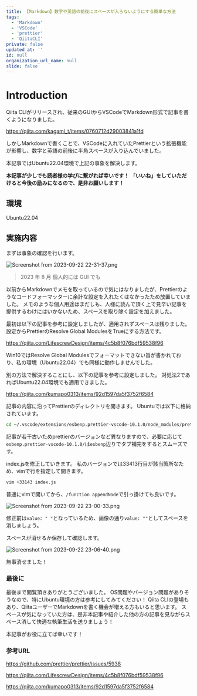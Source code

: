 ```yaml
---
title: 【Markdown】数字や英語の前後にスペースが入らないようにする簡単な方法
tags:
  - 'Markdown'
  - 'VSCode'
  - 'prettier'
  - 'QiitaCLI'
private: false
updated_at: ''
id: null
organization_url_name: null
slide: false
---
```


# Introduction

Qiita CLIがリリースされ、従来のGUIからVSCodeでMarkdown形式で記事を書くようになりました。

https://qiita.com/kagami_t/items/0760712d29003841a1fd

しかしMarkdownで書くことで、VSCodeに入れていたPrettierという拡張機能が影響し、数字と英語の前後に半角スペースが入り込んでいました。

本記事ではUbuntu22.04環境で上記の事象を解決します。

**本記事が少しでも読者様の学びに繋がれば幸いです！**
**「いいね」をしていただけると今後の励みになるので、是非お願いします！**

## 環境

Ubuntu22.04

## 実施内容

まずは事象の確認を行います。

![Screenshot from 2023-09-22 22-31-37.png](https://qiita-image-store.s3.ap-northeast-1.amazonaws.com/0/3292052/451afcd0-885a-54cc-c93d-30ee07776d84.png)

> 2023 年 8 月
> 個人的には GUI でも

以前からMarkdownでメモを取っているので気にはなりましたが、Prettierのようなコードフォーマッターに余計な設定を入れたくはなかったため放置していました。
メモのような個人用途はまだしも、人様に読んで頂く上で見辛い記事を提供するわけにはいかないため、スペースを取り除く設定を加えました。

最初は以下の記事を参考に設定しましたが、適用されずスペースは残りました。
設定からPrettierのResolve Global ModulesをTrueにする方法です。

https://qiita.com/LifescrewDesign/items/4c5b8f076bdf59538f96

Win10ではResolve Global Modulesでフォーマットできない旨が書かれており、私の環境（Ubuntu22.04）でも同様に動作しませんでした。

別の方法で解決することにし、以下の記事を参考に設定しました。
対処法2であればUbuntu22.04環境でも適用できました。

https://qiita.com/kumapo0313/items/92d1597da5f3752f6584

記事の内容に沿ってPrettierのディレクトリを開きます。
Ubuntuでは以下に格納されています。

```bash
cd ~/.vscode/extensions/esbenp.prettier-vscode-10.1.0/node_modules/prettier/
```

記事が若干古いためprettierのバージョンなど異なりますので、必要に応じて`esbenp.prettier-vscode-10.1.0/`は`esbenp`辺りでタブ補完をするとスムーズです。

index.jsを修正していきます。
私のバージョンでは33413行目が該当箇所なため、vimで行を指定して開きます。

```bash
vim +33143 index.js
```

普通にvimで開いてから、`/function appendNode`で引っ掛けても良いです。

![Screenshot from 2023-09-22 23-00-33.png](https://qiita-image-store.s3.ap-northeast-1.amazonaws.com/0/3292052/7679ff04-3c1e-ba3b-84e5-bdfa72f4145e.png)

修正前は`value: " "`となっているため、画像の通り`value: ""`としてスペースを消しましょう。

スペースが消せるか保存して確認します。

![Screenshot from 2023-09-22 23-06-40.png](https://qiita-image-store.s3.ap-northeast-1.amazonaws.com/0/3292052/1f599584-847b-59c6-9a35-354047d2de21.png)

無事消せました！

### 最後に

最後まで閲覧頂きありがとうございました。
OS問題やバージョン問題がありそうなので、特にUbuntu環境の方は参考にしてみてください！
Qiita CLIの登場もあり、QiitaユーザーでMarkdownを書く機会が増える方もいると思います。
スペースが気になっていた方は、是非本記事や紹介した他の方の記事を見ながらスペース消して快適な執筆生活を送りましょう！

本記事がお役に立てば幸いです！

### 参考URL

https://github.com/prettier/prettier/issues/5938

https://qiita.com/LifescrewDesign/items/4c5b8f076bdf59538f96

https://qiita.com/kumapo0313/items/92d1597da5f3752f6584
